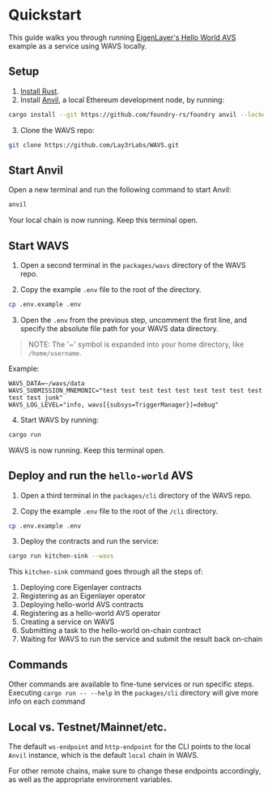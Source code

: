 # Quickstart

This guide walks you through running [EigenLayer's Hello World AVS](https://docs.eigenlayer.xyz/developers/quickstart) example as a service using WAVS locally.

## Setup

1. [Install Rust](https://www.rust-lang.org/tools/install).
2. Install [Anvil](https://github.com/foundry-rs/foundry/tree/master/crates/anvil), a local Ethereum development node, by running:

```bash
cargo install --git https://github.com/foundry-rs/foundry anvil --locked --force
```

3. Clone the WAVS repo:

```bash
git clone https://github.com/Lay3rLabs/WAVS.git
```

## Start Anvil

Open a new terminal and run the following command to start Anvil:

```bash
anvil
```

Your local chain is now running. Keep this terminal open.

## Start WAVS

1. Open a second terminal in the `packages/wavs` directory of the WAVS repo.

2. Copy the example `.env` file to the root of the directory.

```bash
cp .env.example .env
```

3. Open the `.env` from the previous step, uncomment the first line, and specify the absolute file path for your WAVS data directory.

> NOTE: The '~' symbol is expanded into your home directory, like `/home/username`.

Example:

```
WAVS_DATA=~/wavs/data
WAVS_SUBMISSION_MNEMONIC="test test test test test test test test test test test junk"
WAVS_LOG_LEVEL="info, wavs[{subsys=TriggerManager}]=debug"
```

4. Start WAVS by running:

```bash
cargo run
```

WAVS is now running. Keep this terminal open.

## Deploy and run the `hello-world` AVS

1. Open a third terminal in the `packages/cli` directory of the WAVS repo.

2. Copy the example `.env` file to the root of the `/cli` directory.

```bash
cp .env.example .env
```

3. Deploy the contracts and run the service:

```bash
cargo run kitchen-sink --wavs
```

This `kitchen-sink` command goes through all the steps of:

1. Deploying core Eigenlayer contracts
2. Registering as an Eigenlayer operator
3. Deploying hello-world AVS contracts
4. Registering as a hello-world AVS operator
5. Creating a service on WAVS
6. Submitting a task to the hello-world on-chain contract
7. Waiting for WAVS to run the service and submit the result back on-chain

## Commands

Other commands are available to fine-tune services or run specific steps. Executing `cargo run -- --help` in the `packages/cli` directory will give more info on each command

## Local vs. Testnet/Mainnet/etc.

The default `ws-endpoint` and `http-endpoint` for the CLI points to the local `Anvil` instance, which is the default `local` chain in WAVS.

For other remote chains, make sure to change these endpoints accordingly, as well as the appropriate environment variables.
